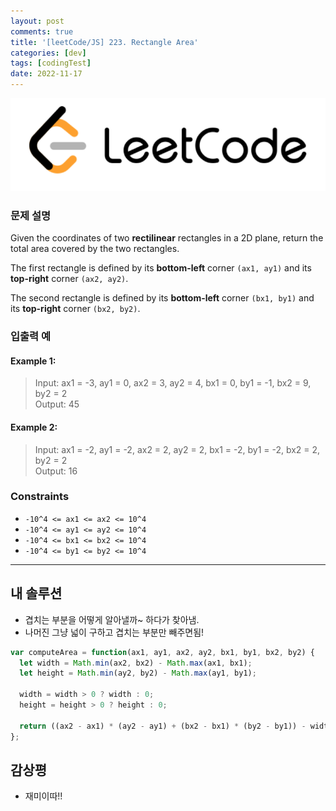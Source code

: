 ```yaml
---
layout: post
comments: true
title: '[leetCode/JS] 223. Rectangle Area'
categories: [dev]
tags: [codingTest]
date: 2022-11-17
---
```

![headerimg](/assets/img/subcate/leetcode.png)

### 문제 설명
Given the coordinates of two **rectilinear** rectangles in a 2D plane, return the total area covered by the two rectangles.

The first rectangle is defined by its **bottom-left** corner `(ax1, ay1)` and its **top-right** corner `(ax2, ay2)`.

The second rectangle is defined by its **bottom-left** corner `(bx1, by1)` and its **top-right** corner `(bx2, by2)`.


### 입출력 예

#### Example 1:
> Input: ax1 = -3, ay1 = 0, ax2 = 3, ay2 = 4, bx1 = 0, by1 = -1, bx2 = 9, by2 = 2 <br>
> Output: 45

#### Example 2:
> Input: ax1 = -2, ay1 = -2, ax2 = 2, ay2 = 2, bx1 = -2, by1 = -2, bx2 = 2, by2 = 2 <br>
> Output: 16 

### Constraints
* `-10^4 <= ax1 <= ax2 <= 10^4` <br>
* `-10^4 <= ay1 <= ay2 <= 10^4` <br>
* `-10^4 <= bx1 <= bx2 <= 10^4` <br>
* `-10^4 <= by1 <= by2 <= 10^4`


<hr/>

## 내 솔루션
* 겹치는 부분을 어떻게 알아낼까~ 하다가 찾아냄.
* 나머진 그냥 넓이 구하고 겹치는 부분만 빼주면됨!

```javascript
var computeArea = function(ax1, ay1, ax2, ay2, bx1, by1, bx2, by2) {
  let width = Math.min(ax2, bx2) - Math.max(ax1, bx1);
  let height = Math.min(ay2, by2) - Math.max(ay1, by1);

  width = width > 0 ? width : 0;
  height = height > 0 ? height : 0;
  
  return ((ax2 - ax1) * (ay2 - ay1) + (bx2 - bx1) * (by2 - by1)) - width * height;
};
```

## 감상평
* 재미이따!!